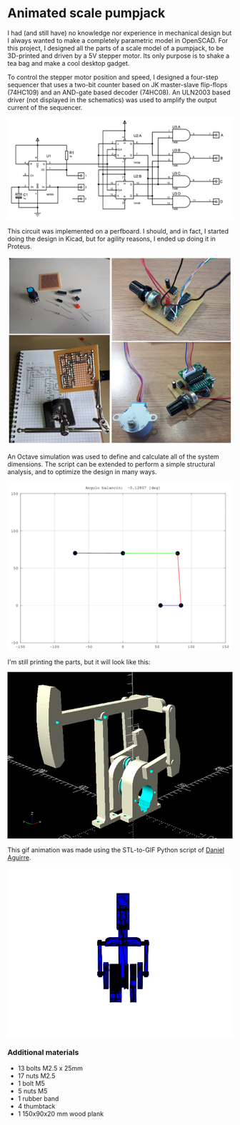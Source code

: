 # Animated scale pumpjack

I had (and still have) no knowledge nor experience in mechanical design but I always wanted to make a completely parametric model in OpenSCAD. For this project, I designed all the parts of a scale model of a pumpjack, to be 3D-printed and driven by a 5V stepper motor. Its only purpose is to shake a tea bag and make a cool desktop gadget.  

To control the stepper motor position and speed, I designed a four-step sequencer that uses a two-bit counter based on JK master-slave flip-flops (74HC109) and an AND-gate based decoder (74HC08). An ULN2003 based driver (not displayed in the schematics) was used to amplify the output current of the sequencer.  

![Schematics](hardware/Proteus/schematic.bmp)  

This circuit was implemented on a perfboard. I should, and in fact, I started doing the design in Kicad, but for agility reasons, I ended up doing it in Proteus.  

![Perfboard](img/collage.jpg)  

An Octave simulation was used to define and calculate all of the system dimensions. The script can be extended to perform a simple structural analysis, and to optimize the design in many ways.  

![Simulation animation](octave/anim.gif)  

I'm still printing the parts, but it will look like this:

![3D model](img/3d_screenshot.png)  

This gif animation was made using the STL-to-GIF Python script of [Daniel Aguirre](https://github.com/DAguirreAg).  

![Model animation](python/model.gif)  


### Additional materials

  - 13 bolts M2.5 x 25mm  
  - 17 nuts M2.5  
  - 1 bolt M5  
  - 5 nuts M5  
  - 1 rubber band  
  - 4 thumbtack  
  - 1 150x90x20 mm wood plank  